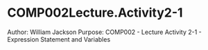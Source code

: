 # COMP002Lecture.Activity2-1
Author: William Jackson
Purpose: COMP002 - Lecture Activity 2-1 - Expression Statement and Variables